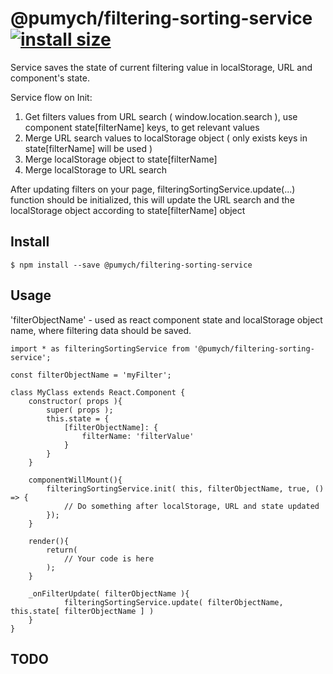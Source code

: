 # @pumych/filtering-sorting-service [![install size](https://packagephobia.now.sh/badge?p=@pumych/filtering-sorting-service)](https://packagephobia.now.sh/result?p=@pumych/filtering-sorting-service)
Service saves the state of current filtering value in localStorage, URL and component's state. 

Service flow on Init: 
1. Get filters values from URL search ( window.location.search ), use component state[filterName] keys, to get relevant values
1. Merge URL search values to localStorage object ( only exists keys in state[filterName] will be used )
1. Merge localStorage object to state[filterName] 
1. Merge localStorage to URL search

After updating filters on your page, filteringSortingService.update(...) function should be initialized, this will update the URL search and the localStorage object according to state[filterName] object

## Install
```
$ npm install --save @pumych/filtering-sorting-service
```
## Usage
'filterObjectName' - used as react component state and localStorage object name, where filtering data should be saved.

```JSX
import * as filteringSortingService from '@pumych/filtering-sorting-service';

const filterObjectName = 'myFilter';

class MyClass extends React.Component {
    constructor( props ){
        super( props );
        this.state = {
            [filterObjectName]: {
                filterName: 'filterValue'
            }
        }
    }
    
    componentWillMount(){
        filteringSortingService.init( this, filterObjectName, true, () => {
            // Do something after localStorage, URL and state updated
        });
    }
    
    render(){
        return(
            // Your code is here
        );
    }
    
    _onFilterUpdate( filterObjectName ){
    		filteringSortingService.update( filterObjectName, this.state[ filterObjectName ] )
    }
}
```

## TODO
